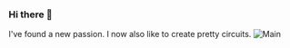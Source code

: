 ### Hi there 👋

I've found a new passion. I now also like to create pretty circuits.
![Main](https://github.com/SulaimanS11/SulaimanS11/assets/95322305/9b5d39c2-0e39-4187-ada5-719628108873)

<!--
**SulaimanS11/SulaimanS11** is a ✨ _special_ ✨ repository because its `README.md` (this file) appears on your GitHub profile.

Here are some ideas to get you started:

- 🔭 Finishing my second year of university studying Computer Science and Psychology
- 🌱 I’m currently learning JS, CSS, and HTML on my own so that I can create a personal page and for multiple other ideas I have
- 👯 I’m looking to collaborate on interesting projects
- 🤔 I’m looking for help with understandin lowlevel languages and how to make my own API's to scrape data
- 💬 Ask me about my day
- 📫 How to reach me: sult2271@mylaurier.ca
- ⚡ Fun fact: I love to skydive
-->
